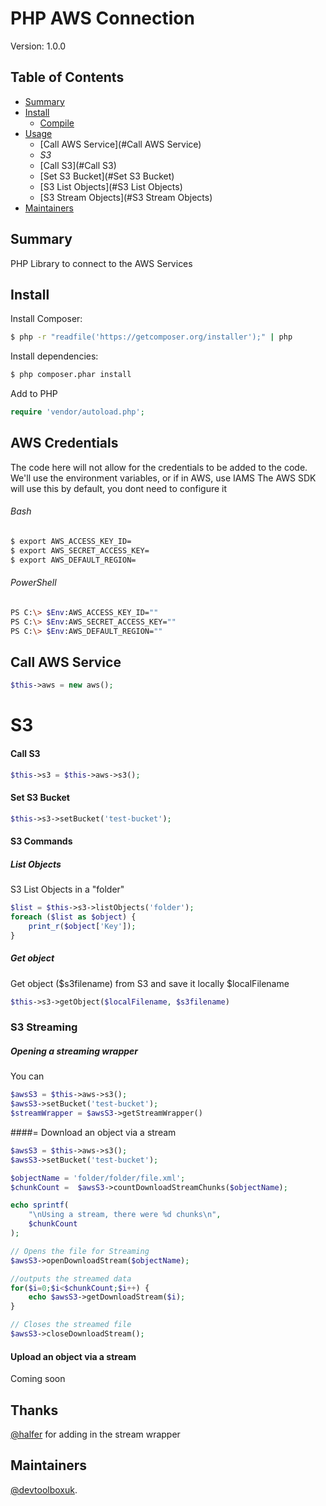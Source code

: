 # PHP AWS Connection

Version: 1.0.0

## Table of Contents

- [Summary](#summary)
- [Install](#install)
  - [Compile](#Compile) 
- [Usage](#usage)
  - [Call AWS Service](#Call AWS Service)
  - _S3_
  - [Call S3](#Call S3)
  - [Set S3 Bucket](#Set S3 Bucket)
  - [S3 List Objects](#S3 List Objects)
  - [S3 Stream Objects](#S3 Stream Objects)
- [Maintainers](#maintainers)

## Summary
PHP Library to connect to the AWS Services

## Install
Install Composer:
```sh
$ php -r "readfile('https://getcomposer.org/installer');" | php
```

Install dependencies:
```sh
$ php composer.phar install
```

Add to PHP
```php
require 'vendor/autoload.php';
```

## AWS Credentials
The code here will not allow for the credentials to be added to the code. We'll use the environment variables, or if in AWS, use IAMS
The AWS SDK will use this by default, you dont need to configure it
###### Bash
```bash 
$ export AWS_ACCESS_KEY_ID=
$ export AWS_SECRET_ACCESS_KEY=
$ export AWS_DEFAULT_REGION=
```

###### PowerShell
```bash
PS C:\> $Env:AWS_ACCESS_KEY_ID=""
PS C:\> $Env:AWS_SECRET_ACCESS_KEY=""
PS C:\> $Env:AWS_DEFAULT_REGION=""
```

## Call AWS Service
```php
$this->aws = new aws();
```

# S3

#### Call S3
```php
$this->s3 = $this->aws->s3();
```

#### Set S3 Bucket
```php
$this->s3->setBucket('test-bucket');
```

#### S3 Commands

##### List Objects
S3 List Objects in a "folder"
```php
$list = $this->s3->listObjects('folder');
foreach ($list as $object) {
    print_r($object['Key']);
}
```

##### Get object
Get object ($s3filename) from S3 and save it locally $localFilename
```php
$this->s3->getObject($localFilename, $s3filename)
```

### S3 Streaming

##### Opening a streaming wrapper
You can 
```php
$awsS3 = $this->aws->s3();
$awsS3->setBucket('test-bucket');
$streamWrapper = $awsS3->getStreamWrapper()
```

####= Download an object via a stream
```php
$awsS3 = $this->aws->s3();
$awsS3->setBucket('test-bucket');

$objectName = 'folder/folder/file.xml';
$chunkCount =  $awsS3->countDownloadStreamChunks($objectName);

echo sprintf(
    "\nUsing a stream, there were %d chunks\n",
    $chunkCount
);

// Opens the file for Streaming
$awsS3->openDownloadStream($objectName);

//outputs the streamed data
for($i=0;$i<$chunkCount;$i++) {
    echo $awsS3->getDownloadStream($i);
}

// Closes the streamed file
$awsS3->closeDownloadStream();

```

#### Upload an object via a stream
Coming soon


## Thanks
[@halfer](https://github.com/halfer) for adding in the stream wrapper

## Maintainers
[@devtoolboxuk](https://github.com/devtoolboxuk/).
